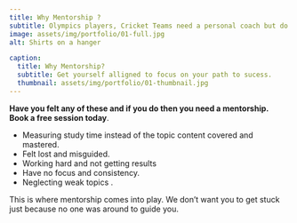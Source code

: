 ```yaml
---
title: Why Mentorship ?
subtitle: Olympics players, Cricket Teams need a personal coach but do you need one?.
image: assets/img/portfolio/01-full.jpg
alt: Shirts on a hanger

caption:
  title: Why Mentorship?
  subtitle: Get yourself alligned to focus on your path to sucess.
  thumbnail: assets/img/portfolio/01-thumbnail.jpg
---
```

**Have you felt any of these and if you do then you need a mentorship. Book a free session today**.

*  Measuring study time instead of the topic content covered and mastered.
*  Felt lost and misguided.
*  Working hard and not getting results
*  Have no focus and consistency.
*  Neglecting weak topics .

This is where mentorship comes into play. We don’t want you to get stuck just because no one was around to guide you.


